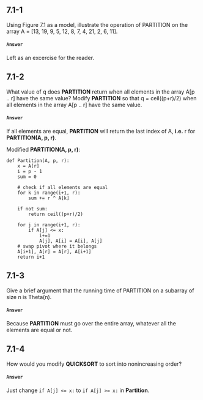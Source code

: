 ## 7.1-1
Using Figure 7.1 as a model, illustrate the operation of PARTITION on the array A = [13, 19, 9, 5, 12, 8, 7, 4, 21, 2, 6, 11].

#### `Answer`
Left as an excercise for the reader.

## 7.1-2
What value of q does **PARTITION** return when all elements in the array A[p .. r]  have the same value? Modify **PARTITION** so that q = ceil((p+r)/2) when all elements in the array A[p .. r]   have the same value.

#### `Answer`

If all elements are equal, **PARTITION** will return the last index of A, **i.e.** r for **PARTITION(A, p, r)**.

Modified **PARTITION(A, p, r)**:

````
def Partition(A, p, r):
	x = A[r]
	i = p - 1
	sum = 0
	
	# check if all elements are equal
	for k in range(i+1, r):
		sum += r ^ A[k]
		
	if not sum:
		return ceil((p+r)/2)
	
	for j in range(i+1, r):
		if A[j] <= x:
			i+=1
			A[j], A[i] = A[i], A[j]
	# swap pivot where it belongs
	A[i+1], A[r] = A[r], A[i+1]
	return i+1
````

## 7.1-3
Give a brief argument that the running time of PARTITION on a subarray of size n is Theta(n).

#### `Answer`

Because **PARTITION** must go over the entire array, whatever all the elements are equal or not.

## 7.1-4
How would you modify **QUICKSORT** to sort into nonincreasing order?

#### `Answer`

Just change `if A[j] <= x:` to `if A[j] >= x:`
in **Partition**.